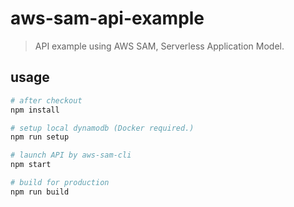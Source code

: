# aws-sam-api-example

> API example using AWS SAM, Serverless Application Model.

## usage

```sh
# after checkout
npm install

# setup local dynamodb (Docker required.)
npm run setup

# launch API by aws-sam-cli
npm start

# build for production
npm run build

```